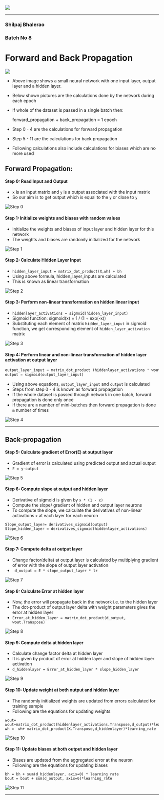 ![](https://github.com/Shilpaj1994/ML-Assignments/blob/master/Assignment%201/banner.png?raw=true)



---

### Shilpaj Bhalerao

### Batch No 8



# Forward and Back Propagation

![](https://github.com/Shilpaj1994/ML-Assignments/blob/master/Assignment%201/network.png?raw=true)

- Above image shows a small neural network with one input layer, output layer and a hidden layer.

- Below shown pictures are the calculations done by the network during each epoch

- If whole of the dataset is passed in a single batch then:

  forward_propagation + back_propagation = 1 epoch

- Step 0 - 4 are the calculations for forward propagation
- Step 5 - 11 are the calculations for back propagation
- Following calculations also include calculations for biases which are no more used



## Forward Propagation:

#### Step 0: Read Input and Output

- `x` is an input matrix and `y` is a output associated with the input matrix
- So our aim is to get output which is equal to the `y` or close to `y`

![Step 0](https://github.com/Shilpaj1994/ML-Assignments/blob/master/Assignment%201/0.jpg?raw=true)



#### Step 1: Initialize weights and biases with random values

- Initialize the weights and biases of input layer and hidden layer for this network
- The weights and biases are randomly initialized for the network

![Step 1](https://github.com/Shilpaj1994/ML-Assignments/blob/master/Assignment%201/1.JPG?raw=true)



#### Step 2: Calculate Hidden Layer Input

- `hidden_layer_input = matrix_dot_product(X,wh) + bh `
- Using above formula, hidden_layer_inputs are calculated
- This is known as linear transformation

![Step 2](https://github.com/Shilpaj1994/ML-Assignments/blob/master/Assignment%201/2.JPG?raw=true)



#### Step 3: Perform non-linear transformation on hidden linear input

- `hiddenlayer_activations = sigmoid(hidden_layer_input)`
- Sigmoid function:  sigmoid(x) = 1 / (1 + exp(-x))
- Substituting each element of matrix `hidden_layer_input` in sigmoid function, we get corresponding element of `hidden_layer_activation` matrix

![Step 3](https://github.com/Shilpaj1994/ML-Assignments/blob/master/Assignment%201/3.JPG?raw=true)



#### Step 4: Perform linear and non-linear transformation of hidden layer activation at output layer

```python
output_layer_input = matrix_dot_product (hiddenlayer_activations * wout ) + bout
output = sigmoid(output_layer_input)
```

- Using above equations,  `output_layer_input` and `output` is calculated
- Steps from step 0 - 4 is known as forward propagation
- If the whole dataset is passed through network in one batch, forward propagation is done only once
- If there are `m` number of mini-batches then forward propagation is done `m` number of times

![Step 4](https://github.com/Shilpaj1994/ML-Assignments/blob/master/Assignment%201/4.JPG?raw=true)

---

## Back-propagation

#### Step 5: Calculate gradient of Error(E) at output layer

- Gradient of error is calculated using predicted output and actual output
- `E = y-output`

![Step 5](https://github.com/Shilpaj1994/ML-Assignments/blob/master/Assignment%201/5.JPG?raw=true)



#### Step 6: Compute slope at output and hidden layer

- Derivative of sigmoid is given by `x * (1 - x)`
-  Compute the slope/ gradient of hidden and output layer neurons
- To compute the slope, we calculate the derivatives of non-linear activations `x` at each layer for each neuron

```
Slope_output_layer= derivatives_sigmoid(output)
Slope_hidden_layer = derivatives_sigmoid(hiddenlayer_activations)
```

![Step 6](https://github.com/Shilpaj1994/ML-Assignments/blob/master/Assignment%201/6.JPG?raw=true)



#### Step 7: Compute delta at output layer

- Change factor(delta) at output layer is calculated by multiplying gradient of error with the slope of output layer activation
- ` d_output = E * slope_output_layer * lr`

![Step 7](https://github.com/Shilpaj1994/ML-Assignments/blob/master/Assignment%201/7.JPG?raw=true)



#### Step 8: Calculate Error at hidden layer

- Now, the error will propagate back in the network i.e. to the hidden layer
- The dot-product of output layer delta with weight parameters gives the error at hidden layer
- `Error_at_hidden_layer = matrix_dot_product(d_output, wout.Transpose)`

![Step 8](https://github.com/Shilpaj1994/ML-Assignments/blob/master/Assignment%201/8.JPG?raw=true)



#### Step 9: Compute delta at hidden layer

- Calculate change factor delta at hidden layer
- It is given by product of error at hidden layer and slope of hidden layer activation
- `d_hiddenlayer = Error_at_hidden_layer * slope_hidden_layer`

![Step 9](https://github.com/Shilpaj1994/ML-Assignments/blob/master/Assignment%201/9.JPG?raw=true)



#### Step 10: Update weight at both output and hidden layer

- The randomly initialized weights are updated from errors calculated for training sample
- Following are the equations for updating weights 

```
wout= wout+matrix_dot_product(hiddenlayer_activations.Transpose,d_output)*learning_rate
wh =  wh+ matrix_dot_product(X.Transpose,d_hiddenlayer)*learning_rate
```

![Step 10](https://github.com/Shilpaj1994/ML-Assignments/blob/master/Assignment%201/10.JPG?raw=true)



#### Step 11: Update biases at both output and hidden layer

- Biases are updated from the aggregated error at the neuron
- Following are the equations for updating biases

```
bh = bh + sum(d_hiddenlayer, axis=0) * learning_rate
bout = bout + sum(d_output, axis=0)*learning_rate
```

![Step 11](https://github.com/Shilpaj1994/ML-Assignments/blob/master/Assignment%201/11.JPG?raw=true)



---


